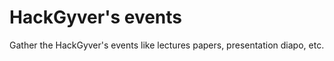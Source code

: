 HackGyver's events
======

Gather the HackGyver's events like lectures papers, presentation diapo, etc.
